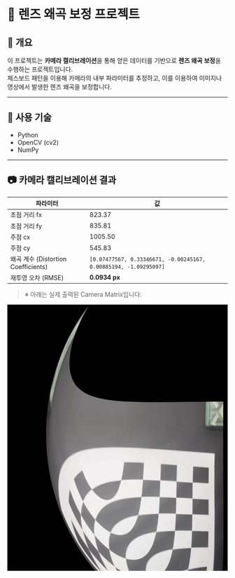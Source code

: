 # 🎯 렌즈 왜곡 보정 프로젝트

## 📌 개요
이 프로젝트는 **카메라 캘리브레이션**을 통해 얻은 데이터를 기반으로 **렌즈 왜곡 보정**을 수행하는 프로젝트입니다.  
체스보드 패턴을 이용해 카메라의 내부 파라미터를 추정하고, 이를 이용하여 이미지나 영상에서 발생한 렌즈 왜곡을 보정합니다.

---

## 🔧 사용 기술
- Python
- OpenCV (cv2)
- NumPy

---

## 📷 카메라 캘리브레이션 결과

| 파라미터 | 값 |
|----------|----|
| 초점 거리 fx | 823.37 |
| 초점 거리 fy | 835.81 |
| 주점 cx | 1005.50 |
| 주점 cy | 545.83 |
| 왜곡 계수 (Distortion Coefficients) | `[0.07477567, 0.33346671, -0.00245167, 0.00885194, -1.09295097]` |
| 재투영 오차 (RMSE) | **0.0934 px**

> ※ 아래는 실제 출력된 Camera Matrix입니다:


![보정 결과 이미지](./02.png)
